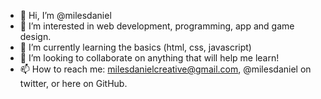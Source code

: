 - 👋 Hi, I’m @milesdaniel
- 👀 I’m interested in web development, programming, app and game design.
- 🌱 I’m currently learning the basics (html, css, javascript)
- 💞️ I’m looking to collaborate on anything that will help me learn!
- 📫 How to reach me: milesdanielcreative@gmail.com, @milesdaniel on twitter, or here on GitHub.

<!---
milesdaniel/milesdaniel is a ✨ special ✨ repository because its `README.md` (this file) appears on your GitHub profile.
You can click the Preview link to take a look at your changes.
--->
